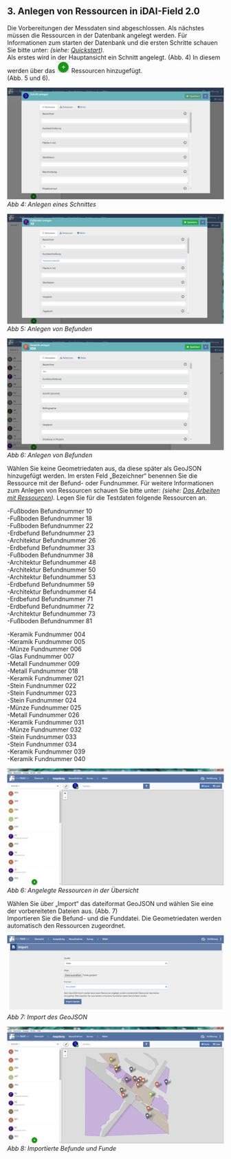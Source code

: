 ﻿## 3. Anlegen von Ressourcen in iDAI-Field 2.0

Die Vorbereitungen der Messdaten sind abgeschlossen. Als nächstes müssen die Ressourcen in der Datenbank angelegt werden.
Für Informationen zum starten der Datenbank und die ersten Schritte schauen Sie bitte unter: *(siehe: [Quickstart](../../manual/01._quickstart)).*\
Als erstes wird in der Hauptansicht ein Schnitt angelegt. (Abb. 4) In diesem werden über das ![Plusbutton](../buttons/Plusbutton.png) Ressourcen hinzugefügt.\
(Abb. 5 und 6).

![handbuch_working_in_idaifield_01](images/handbuch_working_in_idaifield_01.PNG)\
*Abb 4: Anlegen eines Schnittes*

![handbuch_working_in_idaifield_02](images/handbuch_working_in_idaifield_02.PNG)\
*Abb 5: Anlegen von Befunden*

![handbuch_working_in_idaifield_03](images/handbuch_working_in_idaifield_03.PNG)\
*Abb 6: Anlegen von Befunden*

Wählen Sie keine Geometriedaten aus, da diese später als GeoJSON hinzugefügt werden.
Im ersten Feld „Bezeichner“ benennen Sie die Ressource mit der Befund- oder Fundnummer.
Für weitere Informationen zum Anlegen von Ressourcen schauen Sie bitte unter: *(siehe: [Das Arbeiten mit Ressourcen](../../manual/04._client)).*
Legen Sie für die Testdaten folgende Ressourcen an.

-Fußboden Befundnummer 10\
-Fußboden Befundnummer 18\
-Fußboden Befundnummer 22\
-Erdbefund Befundnummer 23\
-Architektur Befundnummer 26\
-Erdbefund Befundnummer 33\
-Fußboden Befundnummer 38\
-Architektur Befundnummer 48\
-Architektur Befundnummer 50\
-Architektur Befundnummer 53\
-Erdbefund Befundnummer 59\
-Architektur Befundnummer 64\
-Erdbefund Befundnummer 71\
-Erdbefund Befundnummer 72\
-Architektur Befundnummer 73\
-Fußboden Befundnummer 81

-Keramik Fundnummer 004\
-Keramik Fundnummer 005\
-Münze Fundnummer 006\
-Glas Fundnummer 007\
-Metall Fundnummer 009\
-Metall Fundnummer 018\
-Keramik Fundnummer 021\
-Stein Fundnummer 022\
-Stein Fundnummer 023\
-Stein Fundnummer 024\
-Münze Fundnummer 025\
-Metall Fundnummer 026\
-Keramik Fundnummer 031\
-Münze Fundnummer 032\
-Stein Fundnummer 033\
-Stein Fundnummer 034\
-Keramik Fundnummer 039\
-Keramik Fundnummer 040

![handbuch_working_in_idaifield_04](images/handbuch_working_in_idaifield_04.PNG)\
*Abb 6: Angelegte Ressourcen in der Übersicht*

Wählen Sie über „Import“ das dateiformat GeoJSON und wählen Sie eine der vorbereiteten Dateien aus. (Abb. 7)\
Importieren Sie die Befund- und die Funddatei. Die Geometriedaten werden automatisch den Ressourcen zugeordnet.

![handbuch_working_in_idaifield_05](images/handbuch_working_in_idaifield_05.PNG)\
*Abb 7: Import des GeoJSON*

![handbuch_working_in_idaifield_06](images/handbuch_working_in_idaifield_06.PNG)\
*Abb 8: Importierte Befunde und Funde*